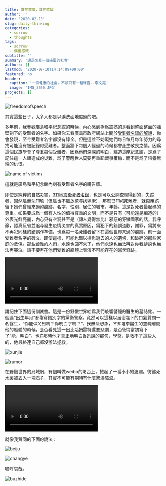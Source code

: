 ```yaml
---
title: 誰在救度，誰在欺騙
author: ''
date: '2020-02-10'
slug: daily-thinking
categories:
  - sorrow
  - thoughts
tags:
  - sorrow
  - 偶爾感慨
subtitle: ''
summary: '這是怎樣一個操蛋的社會'
authors: []
lastmod: '2020-02-10T14:14:09+09:00'
featured: no
header:
  caption: '一個健康的社會，不該只有一種聲音--李文亮'
  image: 'IMG_3520.JPG'
projects: []
---
```


![freedomofspeech](/post/2020-02-10-daily-thinking_files/IMG_3567.JPG)

其實這些日子，太多人都是以淚洗面地度過的吧。

多年前，我參觀廣島和平紀念館的時候，內心感到極爲震撼的是看到整面整面的牆壁刻下的受難者的名字。如果你去看廣島市政府網站上關於[受難者名錄的解說](http://www.city.hiroshima.lg.jp/www/contents/1283234256399/index.html)，你會發現，至今受難者名字都沒有錄全。但是這並不妨礙她們每日每月每年努力的尋找可能沒有被記錄的受難者。整面牆下每個人經過的時候都會產生敬畏之情。因爲這個民族學會了尊重每個受難者，因爲他們深深的明白，建造這座紀念館，是爲了記住這一人類造成的災難，爲了警醒世人莫要再重蹈戰爭覆轍，而不是爲了培養無端的仇恨。

![name of victims](/post/2020-02-10-daily-thinking_files/tsuitou002-thumb-1060xauto-5845.jpg)

這就是廣島和平紀念館內刻有受難者名字的禱告牆。

即使是純粹的自然災害，[311地震後死者名錄](https://w.atwiki.jp/earthquakematome/pages/161.html)，也是可以公開查閱得到的，失蹤者，固然是無法知曉（但是也不能放棄尋找線索），那麼已知的死難者，就更應該留下她們曾經來過的痕跡，名字，性別，居住的城市，年齡。這是對死者最起碼的尊重。如果要成爲一個有人性的值得尊重的文明，而不是只有（可能還是編造的）外表光鮮亮麗，內心只有空洞甚至是（讓人覺得無比）邪惡的野蠻國家的話，我呼籲，認真反省並追尋發生疫情災害的真實原因，爲犯下的錯誤道歉，謝罪，爲將來不再犯同樣的錯誤作準備，也爲每一名死難者留下在這個世界來過的痕跡，刻一面受難者名字的碑文。即使這樣，可能也難以撫慰逝去的人的遺憾，和破碎的那些家庭的悲傷。那些苦難的人們，永遠也回不來了，他們永遠也無法再對你我訴說也無法再哭泣。請不要再在他們受難的軀體上表演不可能存在的醫學奇跡。

<video width=auto height=auto controls allowfullscreen>
  <source src="/post/2020-02-10-daily-thinking_files/-2685246348582484837.mp4" type="video/mp4">
  <source src="movie.ogg" type="video/ogg">
  Your browser does not support the video tag.
</video>

請記住下面這份訓誡書。這是一份野蠻世界給爲我們敲響警鐘的醫生的墓誌銘。一個連“出生年月”都能寫錯別字的黨衛警察，竟然可以這樣以居高臨下的口氣質問一名醫生，“你能做的到嗎？你明白了嗎？”。我無法想象，不知道李醫生的靈魂離開他的軀體的時候，是否看見這一出比哈姆雷特還要悲劇，是否後悔當初寫下了“能，明白”。也許那時他才真正地明白魯迅說的那句，學醫，是救不了這些人的，他最終連自己都沒辦法拯救。

![xunjie](/post/2020-02-10-daily-thinking_files/IMG_3508.JPG)

![rumor](/post/2020-02-10-daily-thinking_files/IMG_3524.JPG)

在野蠻世界的局域網，有個叫做weibo的東西上，掀起了一番小小的波瀾。彷彿死水裏被丟入一塊石子，其實不可能有期待有什麼驚濤駭浪。

<video width=auto height=auto controls allowfullscreen>
  <source src="/post/2020-02-10-daily-thinking_files/3660233597159712543.mp4" type="video/mp4">
  <source src="movie.ogg" type="video/ogg">
  Your browser does not support the video tag.
</video>

就像我贊同的下面的說法：

![beiju](/post/2020-02-10-daily-thinking_files/IMG_3571.JPG)


![changye](/post/2020-02-10-daily-thinking_files/IMG_3519.JPG)

嗚呼哀哉。


![buzhide](/post/2020-02-10-daily-thinking_files/IMG_3509.JPG)
